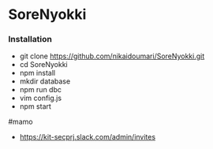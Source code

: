# SoreNyokki

### Installation
- git clone https://github.com/nikaidoumari/SoreNyokki.git
- cd SoreNyokki
- npm install
- mkdir database
- npm run dbc
- vim config.js
- npm start

#mamo
- https://kit-secprj.slack.com/admin/invites

